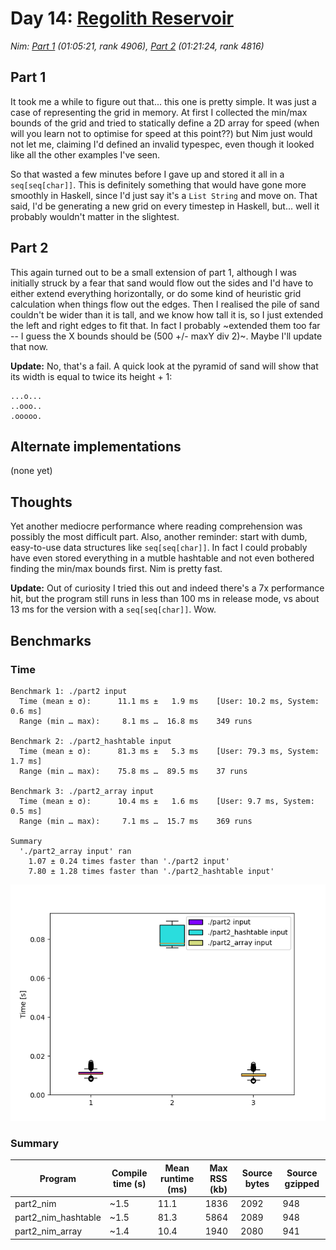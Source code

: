# Day 14: [Regolith Reservoir](https://adventofcode.com/2022/day/14)
*Nim: [Part 1](https://github.com/DestyNova/advent_of_code_2022/blob/main/14/part1.nim) (01:05:21, rank 4906), [Part 2](https://github.com/DestyNova/advent_of_code_2022/blob/main/14/part2.nim) (01:21:24, rank 4816)*

## Part 1

It took me a while to figure out that... this one is pretty simple. It was just a case of representing the grid in memory. At first I collected the min/max bounds of the grid and tried to statically define a 2D array for speed (when will you learn not to optimise for speed at this point??) but Nim just would not let me, claiming I'd defined an invalid typespec, even though it looked like all the other examples I've seen.

So that wasted a few minutes before I gave up and stored it all in a `seq[seq[char]]`. This is definitely something that would have gone more smoothly in Haskell, since I'd just say it's a `List String` and move on. That said, I'd be generating a new grid on every timestep in Haskell, but... well it probably wouldn't matter in the slightest.

## Part 2

This again turned out to be a small extension of part 1, although I was initially struck by a fear that sand would flow out the sides and I'd have to either extend everything horizontally, or do some kind of heuristic grid calculation when things flow out the edges. Then I realised the pile of sand couldn't be wider than it is tall, and we know how tall it is, so I just extended the left and right edges to fit that. In fact I probably ~extended them too far -- I guess the X bounds should be (500 +/- maxY div 2)~. Maybe I'll update that now.

**Update:** No, that's a fail. A quick look at the pyramid of sand will show that its width is equal to twice its height + 1:

```
...o...
..ooo..
.ooooo.
```

## Alternate implementations

(none yet)

## Thoughts

Yet another mediocre performance where reading comprehension was possibly the most difficult part. Also, another reminder: start with dumb, easy-to-use data structures like `seq[seq[char]]`. In fact I could probably have even stored everything in a mutble hashtable and not even bothered finding the min/max bounds first. Nim is pretty fast.

**Update:** Out of curiosity I tried this out and indeed there's a 7x performance hit, but the program still runs in less than 100 ms in release mode, vs about 13 ms for the version with a `seq[seq[char]]`. Wow.

## Benchmarks

### Time

```
Benchmark 1: ./part2 input
  Time (mean ± σ):      11.1 ms ±   1.9 ms    [User: 10.2 ms, System: 0.6 ms]
  Range (min … max):     8.1 ms …  16.8 ms    349 runs
 
Benchmark 2: ./part2_hashtable input
  Time (mean ± σ):      81.3 ms ±   5.3 ms    [User: 79.3 ms, System: 1.7 ms]
  Range (min … max):    75.8 ms …  89.5 ms    37 runs
 
Benchmark 3: ./part2_array input
  Time (mean ± σ):      10.4 ms ±   1.6 ms    [User: 9.7 ms, System: 0.5 ms]
  Range (min … max):     7.1 ms …  15.7 ms    369 runs
 
Summary
  './part2_array input' ran
    1.07 ± 0.24 times faster than './part2 input'
    7.80 ± 1.28 times faster than './part2_hashtable input'
```

![Boxplot of runtime benchmark results](runtime.png)

### Summary

Program             | Compile time (s) | Mean runtime (ms) | Max RSS (kb) | Source bytes | Source gzipped
---                 | ---              | ---               | ---          | ---          | ---
part2_nim           | ~1.5             | 11.1              | 1836         | 2092         | 948
part2_nim_hashtable | ~1.5             | 81.3              | 5864         | 2089         | 948
part2_nim_array     | ~1.4             | 10.4              | 1940         | 2080         | 941
